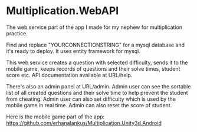 # Multiplication.WebAPI
The web service part of the app I made for my nephew for multiplication practice.

Find and replace "YOURCONNECTIONSTRING" for a mysql database and it's ready to deploy. It uses entity framework for mysql.

This web service creates a question with selected difficulty, sends it to the mobile game, keeps records of questions and their solve times, student score etc.
API documentation available at URL/help.

There's also an admin panel at URL/admin. Admin user can see the sortable list of all created questions and their solve time to help prevent the student from cheating.
Admin user can also set difficulty which is used by the mobile game in real time. Admin can also reset the score of student.

Here is the mobile game part of the app: https://github.com/erhanalankus/Multiplication.Unity3d.Android


